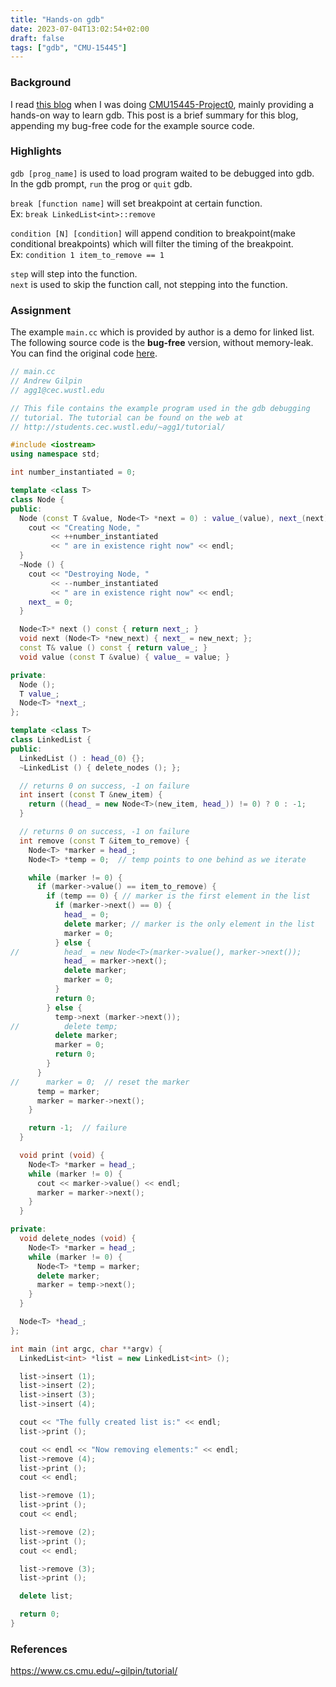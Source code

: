 ```yaml
---
title: "Hands-on gdb"
date: 2023-07-04T13:02:54+02:00
draft: false
tags: ["gdb", "CMU-15445"]
---
```


### Background

I read [this blog](https://www.cs.cmu.edu/~gilpin/tutorial/) when I was doing [CMU15445-Project0](https://15445.courses.cs.cmu.edu/spring2023/project0/), mainly providing a hands-on way to learn gdb. This post is a brief summary for this blog, appending my bug-free code for the example source code.

### Highlights

`gdb [prog_name]` is used to load program waited to be debugged into gdb.  
In the gdb prompt, `run` the prog or `quit` gdb.

`break [function name]` will set breakpoint at certain function.  
Ex: `break LinkedList<int>::remove`

`condition [N] [condition]` will append condition to breakpoint(make conditional breakpoints) which will filter the timing of the breakpoint.  
Ex: `condition 1 item_to_remove == 1`

`step` will step into the function.  
`next` is used to skip the function call, not stepping into the function.

### Assignment

The example `main.cc` which is provided by author is a demo for linked list. The following source code is the **bug-free** version, without memory-leak. You can find the original code [here](https://www.cs.cmu.edu/~gilpin/tutorial/main.cc).

```c++
// main.cc
// Andrew Gilpin
// agg1@cec.wustl.edu

// This file contains the example program used in the gdb debugging
// tutorial. The tutorial can be found on the web at
// http://students.cec.wustl.edu/~agg1/tutorial/

#include <iostream>
using namespace std;

int number_instantiated = 0;

template <class T>
class Node {
public:
  Node (const T &value, Node<T> *next = 0) : value_(value), next_(next) {
    cout << "Creating Node, "
         << ++number_instantiated
         << " are in existence right now" << endl;
  }
  ~Node () {
    cout << "Destroying Node, "
         << --number_instantiated
         << " are in existence right now" << endl;
    next_ = 0;
  }

  Node<T>* next () const { return next_; }
  void next (Node<T> *new_next) { next_ = new_next; };
  const T& value () const { return value_; }
  void value (const T &value) { value_ = value; }

private:
  Node ();
  T value_;
  Node<T> *next_;
};

template <class T>
class LinkedList {
public:
  LinkedList () : head_(0) {};
  ~LinkedList () { delete_nodes (); };

  // returns 0 on success, -1 on failure
  int insert (const T &new_item) {
    return ((head_ = new Node<T>(new_item, head_)) != 0) ? 0 : -1;
  }

  // returns 0 on success, -1 on failure
  int remove (const T &item_to_remove) {
    Node<T> *marker = head_;
    Node<T> *temp = 0;  // temp points to one behind as we iterate

    while (marker != 0) {
      if (marker->value() == item_to_remove) {
        if (temp == 0) { // marker is the first element in the list
          if (marker->next() == 0) {
            head_ = 0;
            delete marker; // marker is the only element in the list
            marker = 0;
          } else {
//          head_ = new Node<T>(marker->value(), marker->next());
            head_ = marker->next();
            delete marker;
            marker = 0;
          }
          return 0;
        } else {
          temp->next (marker->next());
//          delete temp;
          delete marker;
          marker = 0;
          return 0;
        }
      }
//      marker = 0;  // reset the marker
      temp = marker;
      marker = marker->next();
    }

    return -1;  // failure
  }

  void print (void) {
    Node<T> *marker = head_;
    while (marker != 0) {
      cout << marker->value() << endl;
      marker = marker->next();
    }
  }

private:
  void delete_nodes (void) {
    Node<T> *marker = head_;
    while (marker != 0) {
      Node<T> *temp = marker;
      delete marker;
      marker = temp->next();
    }
  }

  Node<T> *head_;
};

int main (int argc, char **argv) {
  LinkedList<int> *list = new LinkedList<int> ();

  list->insert (1);
  list->insert (2);
  list->insert (3);
  list->insert (4);

  cout << "The fully created list is:" << endl;
  list->print ();

  cout << endl << "Now removing elements:" << endl;
  list->remove (4);
  list->print ();
  cout << endl;

  list->remove (1);
  list->print ();
  cout << endl;

  list->remove (2);
  list->print ();
  cout << endl;

  list->remove (3);
  list->print ();

  delete list;

  return 0;
}
```

### References

https://www.cs.cmu.edu/~gilpin/tutorial/